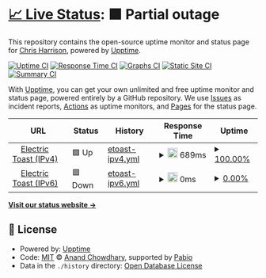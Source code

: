 # [📈 Live Status](https://status.etoast.net): <!--live status--> **🟧 Partial outage**

This repository contains the open-source uptime monitor and status page for [Chris Harrison](http://etoast.net), powered by [Upptime](https://github.com/upptime/upptime).

[![Uptime CI](https://github.com/ravngr/status/workflows/Uptime%20CI/badge.svg)](https://github.com/ravngr/status/actions?query=workflow%3A%22Uptime+CI%22)
[![Response Time CI](https://github.com/ravngr/status/workflows/Response%20Time%20CI/badge.svg)](https://github.com/ravngr/status/actions?query=workflow%3A%22Response+Time+CI%22)
[![Graphs CI](https://github.com/ravngr/status/workflows/Graphs%20CI/badge.svg)](https://github.com/ravngr/status/actions?query=workflow%3A%22Graphs+CI%22)
[![Static Site CI](https://github.com/ravngr/status/workflows/Static%20Site%20CI/badge.svg)](https://github.com/ravngr/status/actions?query=workflow%3A%22Static+Site+CI%22)
[![Summary CI](https://github.com/ravngr/status/workflows/Summary%20CI/badge.svg)](https://github.com/ravngr/status/actions?query=workflow%3A%22Summary+CI%22)

With [Upptime](https://upptime.js.org), you can get your own unlimited and free uptime monitor and status page, powered entirely by a GitHub repository. We use [Issues](https://github.com/ravngr/status/issues) as incident reports, [Actions](https://github.com/ravngr/status/actions) as uptime monitors, and [Pages](https://status.etoast.net) for the status page.

<!--start: status pages-->
<!-- This summary is generated by Upptime (https://github.com/upptime/upptime) -->
<!-- Do not edit this manually, your changes will be overwritten -->
<!-- prettier-ignore -->
| URL | Status | History | Response Time | Uptime |
| --- | ------ | ------- | ------------- | ------ |
| <img alt="" src="https://icons.duckduckgo.com/ip3/ipv4.etoast.net.ico" height="13"> [Electric Toast (IPv4)](https://ipv4.etoast.net/ping) | 🟩 Up | [etoast-ipv4.yml](https://github.com/ravngr/status/commits/HEAD/history/etoast-ipv4.yml) | <details><summary><img alt="Response time graph" src="./graphs/etoast-ipv4/response-time-week.png" height="20"> 689ms</summary><br><a href="https://status.etoast.net/history/etoast-ipv4"><img alt="Response time 662" src="https://img.shields.io/endpoint?url=https%3A%2F%2Fraw.githubusercontent.com%2Fravngr%2Fstatus%2FHEAD%2Fapi%2Fetoast-ipv4%2Fresponse-time.json"></a><br><a href="https://status.etoast.net/history/etoast-ipv4"><img alt="24-hour response time 503" src="https://img.shields.io/endpoint?url=https%3A%2F%2Fraw.githubusercontent.com%2Fravngr%2Fstatus%2FHEAD%2Fapi%2Fetoast-ipv4%2Fresponse-time-day.json"></a><br><a href="https://status.etoast.net/history/etoast-ipv4"><img alt="7-day response time 689" src="https://img.shields.io/endpoint?url=https%3A%2F%2Fraw.githubusercontent.com%2Fravngr%2Fstatus%2FHEAD%2Fapi%2Fetoast-ipv4%2Fresponse-time-week.json"></a><br><a href="https://status.etoast.net/history/etoast-ipv4"><img alt="30-day response time 667" src="https://img.shields.io/endpoint?url=https%3A%2F%2Fraw.githubusercontent.com%2Fravngr%2Fstatus%2FHEAD%2Fapi%2Fetoast-ipv4%2Fresponse-time-month.json"></a><br><a href="https://status.etoast.net/history/etoast-ipv4"><img alt="1-year response time 662" src="https://img.shields.io/endpoint?url=https%3A%2F%2Fraw.githubusercontent.com%2Fravngr%2Fstatus%2FHEAD%2Fapi%2Fetoast-ipv4%2Fresponse-time-year.json"></a></details> | <details><summary><a href="https://status.etoast.net/history/etoast-ipv4">100.00%</a></summary><a href="https://status.etoast.net/history/etoast-ipv4"><img alt="All-time uptime 100.00%" src="https://img.shields.io/endpoint?url=https%3A%2F%2Fraw.githubusercontent.com%2Fravngr%2Fstatus%2FHEAD%2Fapi%2Fetoast-ipv4%2Fuptime.json"></a><br><a href="https://status.etoast.net/history/etoast-ipv4"><img alt="24-hour uptime 100.00%" src="https://img.shields.io/endpoint?url=https%3A%2F%2Fraw.githubusercontent.com%2Fravngr%2Fstatus%2FHEAD%2Fapi%2Fetoast-ipv4%2Fuptime-day.json"></a><br><a href="https://status.etoast.net/history/etoast-ipv4"><img alt="7-day uptime 100.00%" src="https://img.shields.io/endpoint?url=https%3A%2F%2Fraw.githubusercontent.com%2Fravngr%2Fstatus%2FHEAD%2Fapi%2Fetoast-ipv4%2Fuptime-week.json"></a><br><a href="https://status.etoast.net/history/etoast-ipv4"><img alt="30-day uptime 100.00%" src="https://img.shields.io/endpoint?url=https%3A%2F%2Fraw.githubusercontent.com%2Fravngr%2Fstatus%2FHEAD%2Fapi%2Fetoast-ipv4%2Fuptime-month.json"></a><br><a href="https://status.etoast.net/history/etoast-ipv4"><img alt="1-year uptime 100.00%" src="https://img.shields.io/endpoint?url=https%3A%2F%2Fraw.githubusercontent.com%2Fravngr%2Fstatus%2FHEAD%2Fapi%2Fetoast-ipv4%2Fuptime-year.json"></a></details>
| <img alt="" src="https://icons.duckduckgo.com/ip3/ipv6.etoast.net.ico" height="13"> [Electric Toast (IPv6)](https://ipv6.etoast.net/ping) | 🟥 Down | [etoast-ipv6.yml](https://github.com/ravngr/status/commits/HEAD/history/etoast-ipv6.yml) | <details><summary><img alt="Response time graph" src="./graphs/etoast-ipv6/response-time-week.png" height="20"> 0ms</summary><br><a href="https://status.etoast.net/history/etoast-ipv6"><img alt="Response time 0" src="https://img.shields.io/endpoint?url=https%3A%2F%2Fraw.githubusercontent.com%2Fravngr%2Fstatus%2FHEAD%2Fapi%2Fetoast-ipv6%2Fresponse-time.json"></a><br><a href="https://status.etoast.net/history/etoast-ipv6"><img alt="24-hour response time 0" src="https://img.shields.io/endpoint?url=https%3A%2F%2Fraw.githubusercontent.com%2Fravngr%2Fstatus%2FHEAD%2Fapi%2Fetoast-ipv6%2Fresponse-time-day.json"></a><br><a href="https://status.etoast.net/history/etoast-ipv6"><img alt="7-day response time 0" src="https://img.shields.io/endpoint?url=https%3A%2F%2Fraw.githubusercontent.com%2Fravngr%2Fstatus%2FHEAD%2Fapi%2Fetoast-ipv6%2Fresponse-time-week.json"></a><br><a href="https://status.etoast.net/history/etoast-ipv6"><img alt="30-day response time 0" src="https://img.shields.io/endpoint?url=https%3A%2F%2Fraw.githubusercontent.com%2Fravngr%2Fstatus%2FHEAD%2Fapi%2Fetoast-ipv6%2Fresponse-time-month.json"></a><br><a href="https://status.etoast.net/history/etoast-ipv6"><img alt="1-year response time 0" src="https://img.shields.io/endpoint?url=https%3A%2F%2Fraw.githubusercontent.com%2Fravngr%2Fstatus%2FHEAD%2Fapi%2Fetoast-ipv6%2Fresponse-time-year.json"></a></details> | <details><summary><a href="https://status.etoast.net/history/etoast-ipv6">0.00%</a></summary><a href="https://status.etoast.net/history/etoast-ipv6"><img alt="All-time uptime 0.00%" src="https://img.shields.io/endpoint?url=https%3A%2F%2Fraw.githubusercontent.com%2Fravngr%2Fstatus%2FHEAD%2Fapi%2Fetoast-ipv6%2Fuptime.json"></a><br><a href="https://status.etoast.net/history/etoast-ipv6"><img alt="24-hour uptime 0.00%" src="https://img.shields.io/endpoint?url=https%3A%2F%2Fraw.githubusercontent.com%2Fravngr%2Fstatus%2FHEAD%2Fapi%2Fetoast-ipv6%2Fuptime-day.json"></a><br><a href="https://status.etoast.net/history/etoast-ipv6"><img alt="7-day uptime 0.00%" src="https://img.shields.io/endpoint?url=https%3A%2F%2Fraw.githubusercontent.com%2Fravngr%2Fstatus%2FHEAD%2Fapi%2Fetoast-ipv6%2Fuptime-week.json"></a><br><a href="https://status.etoast.net/history/etoast-ipv6"><img alt="30-day uptime 1.38%" src="https://img.shields.io/endpoint?url=https%3A%2F%2Fraw.githubusercontent.com%2Fravngr%2Fstatus%2FHEAD%2Fapi%2Fetoast-ipv6%2Fuptime-month.json"></a><br><a href="https://status.etoast.net/history/etoast-ipv6"><img alt="1-year uptime 0.00%" src="https://img.shields.io/endpoint?url=https%3A%2F%2Fraw.githubusercontent.com%2Fravngr%2Fstatus%2FHEAD%2Fapi%2Fetoast-ipv6%2Fuptime-year.json"></a></details>

<!--end: status pages-->

[**Visit our status website →**](https://status.etoast.net)

## 📄 License

- Powered by: [Upptime](https://github.com/upptime/upptime)
- Code: [MIT](./LICENSE) © [Anand Chowdhary](https://anandchowdhary.com), supported by [Pabio](https://pabio.com)
- Data in the `./history` directory: [Open Database License](https://opendatacommons.org/licenses/odbl/1-0/)
